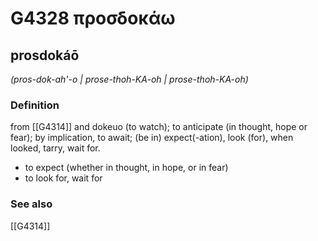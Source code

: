 # G4328 προσδοκάω

## prosdokáō

_(pros-dok-ah'-o | prose-thoh-KA-oh | prose-thoh-KA-oh)_

### Definition

from [[G4314]] and dokeuo (to watch); to anticipate (in thought, hope or fear); by implication, to await; (be in) expect(-ation), look (for), when looked, tarry, wait for.

- to expect (whether in thought, in hope, or in fear)
- to look for, wait for

### See also

[[G4314]]

